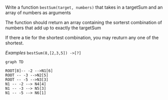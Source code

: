 Write a function `bestSum(target, numbers)` that takes in a targetSum and an array of numbers as arguments

The function should rreturn an array containing the sorterst combination of numbers that add up to exactly the targetSum

If there a tie for the shortest combination, you may reuturn any one of the shortest.

_Examples_
`bestSum(8,[2,3,5]) ->[?]`

```mermaid
graph TD

ROOT[8]-- -2 -->N1[6]
ROOT -- -3 -->N2[5]
ROOT -- -5 -->N3[3]
N1 -- -2 --> N4[4]
N1 -- -3 --> N5[3]
N1 -- -5 --> N6[1]
```
